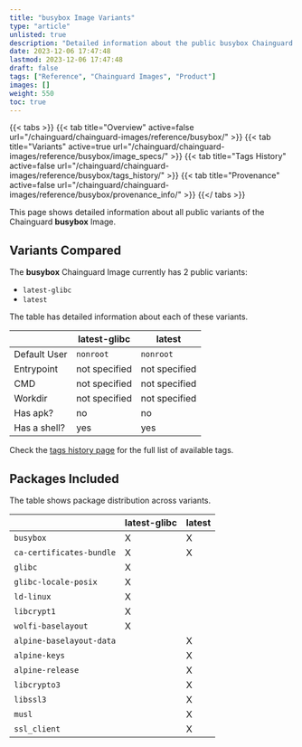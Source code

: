 ```yaml
---
title: "busybox Image Variants"
type: "article"
unlisted: true
description: "Detailed information about the public busybox Chainguard Image variants"
date: 2023-12-06 17:47:48
lastmod: 2023-12-06 17:47:48
draft: false
tags: ["Reference", "Chainguard Images", "Product"]
images: []
weight: 550
toc: true
---
```


{{< tabs >}}
{{< tab title="Overview" active=false url="/chainguard/chainguard-images/reference/busybox/" >}}
{{< tab title="Variants" active=true url="/chainguard/chainguard-images/reference/busybox/image_specs/" >}}
{{< tab title="Tags History" active=false url="/chainguard/chainguard-images/reference/busybox/tags_history/" >}}
{{< tab title="Provenance" active=false url="/chainguard/chainguard-images/reference/busybox/provenance_info/" >}}
{{</ tabs >}}

This page shows detailed information about all public variants of the Chainguard **busybox** Image.

## Variants Compared
The **busybox** Chainguard Image currently has 2 public variants: 

- `latest-glibc`
- `latest`

The table has detailed information about each of these variants.

|              | latest-glibc  | latest        |
|--------------|---------------|---------------|
| Default User | `nonroot`     | `nonroot`     |
| Entrypoint   | not specified | not specified |
| CMD          | not specified | not specified |
| Workdir      | not specified | not specified |
| Has apk?     | no            | no            |
| Has a shell? | yes           | yes           |

Check the [tags history page](/chainguard/chainguard-images/reference/busybox/tags_history/) for the full list of available tags.

## Packages Included
The table shows package distribution across variants.

|                          | latest-glibc | latest |
|--------------------------|--------------|--------|
| `busybox`                | X            | X      |
| `ca-certificates-bundle` | X            | X      |
| `glibc`                  | X            |        |
| `glibc-locale-posix`     | X            |        |
| `ld-linux`               | X            |        |
| `libcrypt1`              | X            |        |
| `wolfi-baselayout`       | X            |        |
| `alpine-baselayout-data` |              | X      |
| `alpine-keys`            |              | X      |
| `alpine-release`         |              | X      |
| `libcrypto3`             |              | X      |
| `libssl3`                |              | X      |
| `musl`                   |              | X      |
| `ssl_client`             |              | X      |

